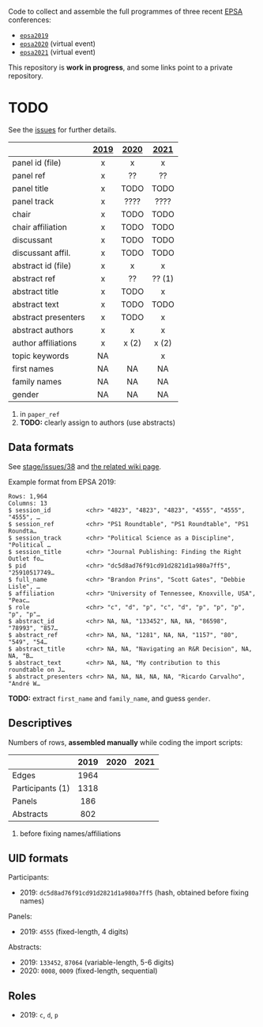Code to collect and assemble the full programmes of three recent [EPSA](https://epsanet.org/) conferences:

- [`epsa2019`](https://github.com/briatte/epsa2019)
- [`epsa2020`](https://github.com/briatte/epsa2020) (virtual event)
- [`epsa2021`](https://github.com/briatte/epsa2021) (virtual event)

This repository is __work in progress__, and some links point to a private repository.

# TODO

See the [issues](issues) for further details.

|                   | [2019][2019] | [2020][2020] | [2021][2021] |
|:------------------|:------------:|:------------:|:------------:|
panel id (file)     |  x           |  x           |  x           |
panel ref           |  x           |  ??          |  ??          |
panel title         |  x           | TODO         | TODO         |
panel track         |  x           | ????         | ????         |
chair               |  x           | TODO         | TODO         |
chair affiliation   |  x           | TODO         | TODO         |
discussant          |  x           | TODO         | TODO         |
discussant affil.   |  x           | TODO         | TODO         |
abstract id (file)  |  x           |  x           |  x           |
abstract ref        |  x           |  ??          |  ?? (1)      |
abstract title      |  x           | TODO         |  x           |
abstract text       |  x           | TODO         | TODO         |
abstract presenters |  x           | TODO         |  x           |
abstract authors    |  x           |  x           |  x           |
author affiliations |  x           |  x (2)       |  x (2)       |
topic keywords      |  NA          |              |  x           |
first names         |  NA          | NA           | NA           |
family names        |  NA          | NA           | NA           |
gender              |  NA          | NA           | NA           |

1. in `paper_ref`
2. __TODO:__ clearly assign to authors (use abstracts)

[2019]: https://github.com/briatte/epsa2019/blob/main/data/program.tsv
[2020]: https://github.com/briatte/epsa2020/blob/master/data/abstracts.tsv
[2021]: https://github.com/briatte/epsa2021/blob/main/data/abstracts.tsv

## Data formats

See [stage/issues/38](https://github.com/briatte/stage/issues/38) and [the related wiki page](https://github.com/briatte/stage/wiki/Format-des-donn%C3%A9es).

Example format from EPSA 2019:

```
Rows: 1,964
Columns: 13
$ session_id          <chr> "4823", "4823", "4823", "4555", "4555", "4555", …
$ session_ref         <chr> "PS1 Roundtable", "PS1 Roundtable", "PS1 Roundta…
$ session_track       <chr> "Political Science as a Discipline", "Political …
$ session_title       <chr> "Journal Publishing: Finding the Right Outlet fo…
$ pid                 <chr> "dc5d8ad76f91cd91d2821d1a980a7ff5", "25910517749…
$ full_name           <chr> "Brandon Prins", "Scott Gates", "Debbie Lisle", …
$ affiliation         <chr> "University of Tennessee, Knoxville, USA", "Peac…
$ role                <chr> "c", "d", "p", "c", "d", "p", "p", "p", "p", "p"…
$ abstract_id         <chr> NA, NA, "133452", NA, NA, "86598", "78993", "857…
$ abstract_ref        <chr> NA, NA, "1281", NA, NA, "1157", "80", "549", "54…
$ abstract_title      <chr> NA, NA, "Navigating an R&R Decision", NA, NA, "B…
$ abstract_text       <chr> NA, NA, "My contribution to this roundtable on J…
$ abstract_presenters <chr> NA, NA, NA, NA, NA, "Ricardo Carvalho", "André W…
```

__TODO:__ extract `first_name` and `family_name`, and guess `gender`.

## Descriptives

Numbers of rows, __assembled manually__ while coding the import scripts:

|                  | 2019 | 2020 | 2021 |
|:-----------------|:----:|:----:|:----:|
| Edges            | 1964 | | |
| Participants (1) | 1318 | | |
| Panels           |  186 | | |
| Abstracts        |  802 | | |

1. before fixing names/affiliations

## UID formats

Participants:

- 2019: `dc5d8ad76f91cd91d2821d1a980a7ff5` (hash, obtained before fixing names)

Panels:

- 2019: `4555` (fixed-length, 4 digits)

Abstracts:

- 2019: `133452`, `87064` (variable-length, 5-6 digits)
- 2020: `0008`, `0009` (fixed-length, sequential)

## Roles

- 2019: `c`, `d`, `p`
